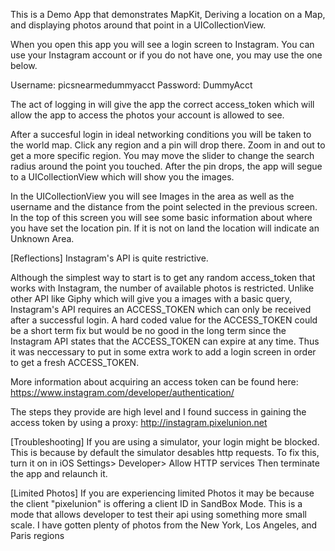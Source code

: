 This is a Demo App that demonstrates MapKit, Deriving a location on a Map, and displaying photos around that point in a UICollectionView.

When you open this app you will see a login screen to Instagram.  You can use your Instagram account or if you do not have one, you may use the one below.

Username: picsnearmedummyacct
Password: DummyAcct

The act of logging in will give the app the correct access_token which will allow the app to access the photos your account is allowed to see.

After a succesful login in ideal networking conditions you will be taken to the world map.  Click any region and a pin will drop there.  Zoom in and out to get a more specific region.  You may move the slider to change the search radius around the point you touched.  After the pin drops, the app will segue to a UICollectionView which will show you the images.

In the UICollectionView you will see Images in the area as well as the username and the distance from the point selected in the previous screen.  In the top of this screen you will see some basic information about where you have set the location pin.  If it is not on land the location will indicate an Unknown Area.

[Reflections]
  Instagram's API is quite restrictive. 

Although the simplest way to start is to get any random access_token that works with Instagram, the number of available photos is restricted.  Unlike other API like Giphy which will give you a images with a basic query, Instagram's API requires an ACCESS_TOKEN which can only be received after a successful login.  A hard coded value for the ACCESS_TOKEN could be a short term fix but would be no good in the long term since the Instagram API states that the ACCESS_TOKEN can expire at any time.  Thus it was neccessary to put in some extra work to add a login screen in order to get a fresh ACCESS_TOKEN.
  
More information about acquiring an access token can be found here:  https://www.instagram.com/developer/authentication/

The steps they provide are high level and I found success in gaining the access token by using a proxy: http://instagram.pixelunion.net

[Troubleshooting]
If you are using a simulator, your login might be blocked.  This is because by default the simulator desables http requests.  To fix this, turn it on in iOS Settings> Developer> Allow HTTP services
Then terminate the app and relaunch it.

[Limited Photos]
If you are experiencing limited Photos it may be because the client "pixelunion" is offering a client ID in SandBox Mode.  This is a mode that allows developer to test their api using something more small scale.  I have gotten plenty of photos from the New York, Los Angeles, and Paris regions
